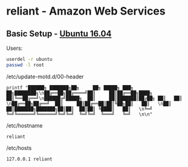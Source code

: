 reliant - Amazon Web Services
=============================

Basic Setup - [Ubuntu 16.04](https://github.com/jnwarp/cloud/blob/master/distro/ubuntu.md)
-----------

Users:
```bash
userdel -r ubuntu
passwd -l root
```

/etc/update-motd.d/00-header
```
printf "██████╗ ███████╗██╗     ██╗ █████╗ ███╗   ██╗████████╗\n██╔══██╗██╔════╝██║     ██║██╔══██╗████╗  ██║╚══██╔══╝\n██████╔╝█████╗  ██║     ██║███████║██╔██╗ ██║   ██║   \n██╔══██╗██╔══╝  ██║     ██║██╔══██║██║╚██╗██║   ██║   \n██║  ██║███████╗███████╗██║██║  ██║██║ ╚████║   ██║   \n╚═╝  ╚═╝╚══════╝╚══════╝╚═╝╚═╝  ╚═╝╚═╝  ╚═══╝   ╚═╝   \n\n"                                    
```

/etc/hostname
```
reliant
```

/etc/hosts
```
127.0.0.1 reliant
```
